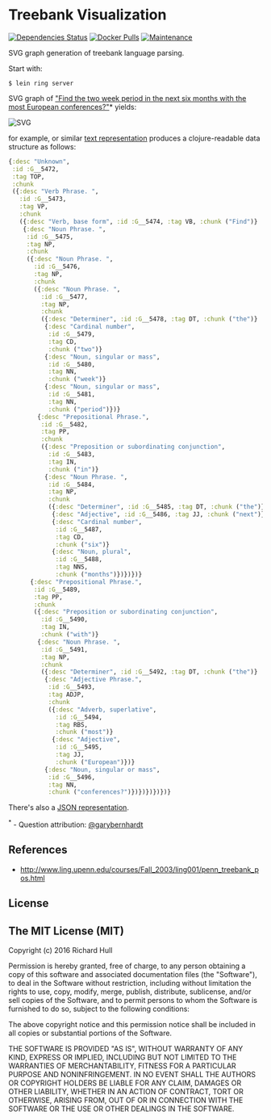 # Treebank Visualization
[![Dependencies Status](http://jarkeeper.com/rm-hull/treebank-viz/status.svg)](http://jarkeeper.com/rm-hull/treebank-viz)
[![Docker Pulls](https://img.shields.io/docker/pulls/richardhull/treebank-viz.svg?maxAge=2592000)](https://hub.docker.com/r/richardhull/treebank-viz/)
[![Maintenance](https://img.shields.io/maintenance/yes/2018.svg?maxAge=2592000)]()

SVG graph generation of treebank language parsing.

Start with:

    $ lein ring server

SVG graph of
["Find the two week period in the next six months with the most European conferences?"](https://treebank-viz-xbudysqgpr.now.sh/svg?q=Find+the+two+week+period+in+the+next+six+months+with+the+most+European+conferences%3F)*
yields:

![SVG](https://rawgithub.com/rm-hull/treebank-viz/master/example.svg)

for example, or similar [text representation](https://treebank-viz-xbudysqgpr.now.sh/text?q=Find+the+two+week+period+in+the+next+six+months+with+the+most+European+conferences%3F)
produces a clojure-readable data structure as follows:

```clojure
{:desc "Unknown",
 :id :G__5472,
 :tag TOP,
 :chunk
 ({:desc "Verb Phrase. ",
   :id :G__5473,
   :tag VP,
   :chunk
   ({:desc "Verb, base form", :id :G__5474, :tag VB, :chunk ("Find")}
    {:desc "Noun Phrase. ",
     :id :G__5475,
     :tag NP,
     :chunk
     ({:desc "Noun Phrase. ",
       :id :G__5476,
       :tag NP,
       :chunk
       ({:desc "Noun Phrase. ",
         :id :G__5477,
         :tag NP,
         :chunk
         ({:desc "Determiner", :id :G__5478, :tag DT, :chunk ("the")}
          {:desc "Cardinal number",
           :id :G__5479,
           :tag CD,
           :chunk ("two")}
          {:desc "Noun, singular or mass",
           :id :G__5480,
           :tag NN,
           :chunk ("week")}
          {:desc "Noun, singular or mass",
           :id :G__5481,
           :tag NN,
           :chunk ("period")})}
        {:desc "Prepositional Phrase.",
         :id :G__5482,
         :tag PP,
         :chunk
         ({:desc "Preposition or subordinating conjunction",
           :id :G__5483,
           :tag IN,
           :chunk ("in")}
          {:desc "Noun Phrase. ",
           :id :G__5484,
           :tag NP,
           :chunk
           ({:desc "Determiner", :id :G__5485, :tag DT, :chunk ("the")}
            {:desc "Adjective", :id :G__5486, :tag JJ, :chunk ("next")}
            {:desc "Cardinal number",
             :id :G__5487,
             :tag CD,
             :chunk ("six")}
            {:desc "Noun, plural",
             :id :G__5488,
             :tag NNS,
             :chunk ("months")})})})}
      {:desc "Prepositional Phrase.",
       :id :G__5489,
       :tag PP,
       :chunk
       ({:desc "Preposition or subordinating conjunction",
         :id :G__5490,
         :tag IN,
         :chunk ("with")}
        {:desc "Noun Phrase. ",
         :id :G__5491,
         :tag NP,
         :chunk
         ({:desc "Determiner", :id :G__5492, :tag DT, :chunk ("the")}
          {:desc "Adjective Phrase.",
           :id :G__5493,
           :tag ADJP,
           :chunk
           ({:desc "Adverb, superlative",
             :id :G__5494,
             :tag RBS,
             :chunk ("most")}
            {:desc "Adjective",
             :id :G__5495,
             :tag JJ,
             :chunk ("European")})}
          {:desc "Noun, singular or mass",
           :id :G__5496,
           :tag NN,
           :chunk ("conferences?")})})})})})}
```

There's also a [JSON representation](https://treebank-viz-xbudysqgpr.now.sh/json?q=Find+the+two+week+period+in+the+next+six+months+with+the+most+European+conferences%3F).


<sup>*</sup> - Question attribution: [@garybernhardt](https://twitter.com/garybernhardt/status/376145933827727360)


References
----------
* http://www.ling.upenn.edu/courses/Fall_2003/ling001/penn_treebank_pos.html

License
-------

## The MIT License (MIT)

Copyright (c) 2016 Richard Hull

Permission is hereby granted, free of charge, to any person obtaining a copy of
this software and associated documentation files (the "Software"), to deal in
the Software without restriction, including without limitation the rights to
use, copy, modify, merge, publish, distribute, sublicense, and/or sell copies of
the Software, and to permit persons to whom the Software is furnished to do so,
subject to the following conditions:

The above copyright notice and this permission notice shall be included in all
copies or substantial portions of the Software.

THE SOFTWARE IS PROVIDED "AS IS", WITHOUT WARRANTY OF ANY KIND, EXPRESS OR
IMPLIED, INCLUDING BUT NOT LIMITED TO THE WARRANTIES OF MERCHANTABILITY, FITNESS
FOR A PARTICULAR PURPOSE AND NONINFRINGEMENT. IN NO EVENT SHALL THE AUTHORS OR
COPYRIGHT HOLDERS BE LIABLE FOR ANY CLAIM, DAMAGES OR OTHER LIABILITY, WHETHER
IN AN ACTION OF CONTRACT, TORT OR OTHERWISE, ARISING FROM, OUT OF OR IN
CONNECTION WITH THE SOFTWARE OR THE USE OR OTHER DEALINGS IN THE SOFTWARE.

